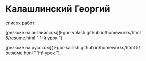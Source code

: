 # Калашлинский Георгий

  cписок работ:
  
  [резюме на английском](Egor-kalash.github.io/homeworks/html 5/resume.html " 1-й урок ")
  
  [резюме на русском]( Egor-kalash.github.io/homeworks/html 5/резюме.html " 1-й урок ")
  
